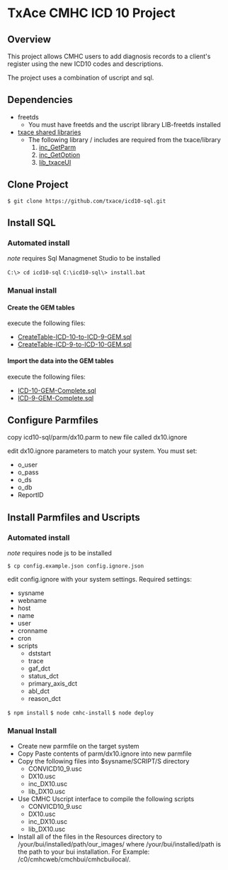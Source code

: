 # TxAce CMHC ICD 10 Project

## Overview

This project allows CMHC users to add diagnosis records to a client's register using the new ICD10 codes and descriptions.

The project uses a combination of uscript and sql.

## Dependencies

  * freetds
    * You must have freetds and the uscript library LIB-freetds installed
  * [txace shared libraries](https://github.com/txace/library)
    * The following library / includes are required from the txace/library
       1. [inc_GetParm](https://github.com/txace/library/blob/master/inc_GetParm.usc)
       2. [inc_GetOption](https://github.com/txace/library/blob/master/inc_GetOption.usc)
       3. [lib_txaceUI](https://github.com/txace/library/blob/master/lib_txaceUI.usc)

## Clone Project

`$ git clone https://github.com/txace/icd10-sql.git`

## Install SQL

### Automated install

*note* requires Sql Managmenet Studio to be installed 

`C:\> cd icd10-sql`
`C:\icd10-sql\> install.bat`

### Manual install

#### Create the GEM tables

execute the following files:

  * [CreateTable-ICD-10-to-ICD-9-GEM.sql](https://github.com/argmonster/icd10-sql/blob/master/tables/CreateTable-ICD-10-to-ICD-9-GEM.sql)
  * [CreateTable-ICD-9-to-ICD-10-GEM.sql](https://github.com/argmonster/icd10-sql/blob/master/tables/CreateTable-ICD-9-to-ICD-10-GEM.sql)

#### Import the data into the GEM tables

execute the following files:

  * [ICD-10-GEM-Complete.sql](https://github.com/argmonster/icd10-sql/blob/master/insert/ICD-10-GEM-Complete.sql)
  * [ICD-9-GEM-Complete.sql](https://github.com/argmonster/icd10-sql/blob/master/insert/ICD-9-GEM-Complete.sql)

## Configure Parmfiles

copy icd10-sql/parm/dx10.parm to new file called dx10.ignore

edit dx10.ignore parameters to match your system. You must set:
  * o_user 
  * o_pass
  * o_ds
  * o_db
  * ReportID

## Install Parmfiles and Uscripts

### Automated install

*note* requires node js to be installed

`$ cp config.example.json config.ignore.json`

edit config.ignore with your system settings. Required settings:

  * sysname
  * webname
  * host
  * name
  * user
  * cronname
  * cron
  * scripts
    * dststart
    * trace
    * gaf_dct
    * status_dct
    * primary_axis_dct
    * abl_dct
    * reason_dct

`$ npm install`
`$ node cmhc-install`
`$ node deploy`

### Manual Install

  * Create new parmfile on the target system
  * Copy Paste contents of parm/dx10.ignore into new parmfile
  * Copy the following files into $sysname/SCRIPT/S directory
     * CONVICD10_9.usc
     * DX10.usc
     * inc_DX10.usc
     * lib_DX10.usc
  * Use CMHC Uscript interface to compile the following scripts
     * CONVICD10_9.usc
     * DX10.usc
     * inc_DX10.usc
     * lib_DX10.usc
  * Install all of the files in the Resources directory to /your/bui/installed/path/our_images/ where /your/bui/installed/path is the path to your bui installation. For Example: /c0/cmhcweb/cmchbui/cmhcbuilocal/.
